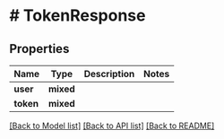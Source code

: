 # # TokenResponse

## Properties

Name | Type | Description | Notes
------------ | ------------- | ------------- | -------------
**user** | **mixed** |  |
**token** | **mixed** |  |

[[Back to Model list]](../../README.md#models) [[Back to API list]](../../README.md#endpoints) [[Back to README]](../../README.md)
